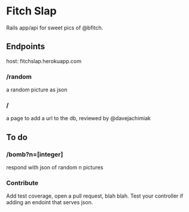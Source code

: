 # Fitch Slap
Rails app/api for sweet pics of @bfitch.

## Endpoints
host: fitchslap.herokuapp.com

### /random
a random picture as json

### /
a page to add a url to the db, reviewed by @davejachimiak

## To do
### /bomb?n=\[integer\]

respond with json of random n pictures

### Contribute

Add test coverage, open a pull request, blah blah. Test your controller
if adding an endoint that serves json.
